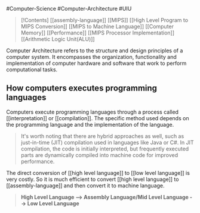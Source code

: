 #Computer-Science #Computer-Architecture #UIU

> [!Contents]
> [[assembly-language]]
> [[MIPS]]
> [[High Level Program to MIPS Conversion]]
> [[MIPS to Machine Language]]
> [[Computer Memory]]
> [[Performance]]
> [[MIPS Processor Implementation]]
> 	[[Arithmetic Logic Unit(ALU)]]
>  

Computer Architecture refers to the structure and design principles of a computer system. It encompasses the organization, functionality and implementation of computer hardware and software that work to perform computational tasks.
## How computers executes programming languages

Computers execute programming languages through a process called [[interpretation]] or [[compilation]]. The specific method used depends on the programming language and the implementation of the language.
> It's worth noting that there are hybrid approaches as well, such as just-in-time (JIT) compilation used in languages like Java or C#. In JIT compilation, the code is initially interpreted, but frequently executed parts are dynamically compiled into machine code for improved performance.

The direct conversion of [[high level language]] to [[low level language]] is very costly. So it is much efficient to convert [[high level language]] to [[assembly-language]] and then convert it to machine language.

> **High Level Language --> Assembly Language/Mid Level Language --> Low Level Language**
